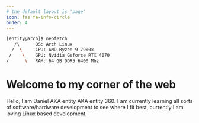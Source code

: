 ```yaml
---
# the default layout is 'page'
icon: fas fa-info-circle
order: 4
---
```


```bash
[entity@arch]$ neofetch
   /\      OS: Arch Linux
  /  \     CPU: AMD Ryzen 9 7900x 
 /    \    GPU: Nvidia Geforce RTX 4070
/      \   RAM: 64 GB DDR5 6400 Mhz
```

# Welcome to my corner of the web

Hello, I am Daniel AKA entity AKA entity 360. I am currently learning all sorts of software/hardware development to see where I fit best, currently I am loving Linux based development.
